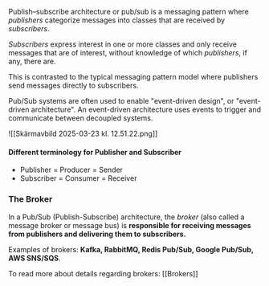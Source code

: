 
Publish–subscribe architecture or pub/sub is a messaging pattern where *publishers* categorize messages into classes that are received by *subscribers*.

*Subscribers* express interest in one or more classes and only receive messages that are of interest, without knowledge of which *publishers*, if any, there are.

This is contrasted to the typical messaging pattern model where publishers send messages directly to subscribers.

Pub/Sub systems are often used to enable "event-driven design", or "event-driven architecture". An event-driven architecture uses events to trigger and communicate between decoupled systems.

![[Skärmavbild 2025-03-23 kl. 12.51.22.png]]

#### Different terminology for Publisher and Subscriber
- Publisher = Producer = Sender
- Subscriber = Consumer = Receiver

### The Broker
In a Pub/Sub (Publish-Subscribe) architecture, the *broker* (also called a message broker or message bus) is **responsible for receiving messages from publishers and delivering them to subscribers.**

Examples of brokers: **Kafka, RabbitMQ, Redis Pub/Sub, Google Pub/Sub, AWS SNS/SQS**.

To read more about details regarding brokers: [[Brokers]]